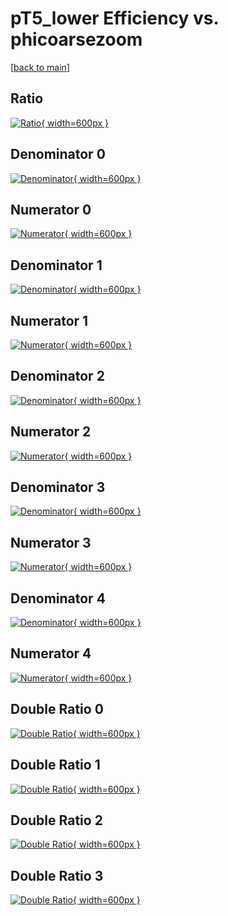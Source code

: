 # pT5_lower Efficiency vs. phicoarsezoom

[[back to main](./)]



## Ratio

[![Ratio](../mtv/var/pT5_lower_loweta_13_0_eff_phicoarsezoom.png){ width=600px }](../mtv/var/pT5_lower_loweta_13_0_eff_phicoarsezoom.pdf)

## Denominator 0

[![Denominator](../mtv/den/pT5_lower_loweta_13_0_eff_phicoarsezoom_den0.png){ width=600px }](../mtv/den/pT5_lower_loweta_13_0_eff_phicoarsezoom_den0.pdf)

## Numerator 0

[![Numerator](../mtv/num/pT5_lower_loweta_13_0_eff_phicoarsezoom_num0.png){ width=600px }](../mtv/num/pT5_lower_loweta_13_0_eff_phicoarsezoom_num0.pdf)

## Denominator 1

[![Denominator](../mtv/den/pT5_lower_loweta_13_0_eff_phicoarsezoom_den1.png){ width=600px }](../mtv/den/pT5_lower_loweta_13_0_eff_phicoarsezoom_den1.pdf)

## Numerator 1

[![Numerator](../mtv/num/pT5_lower_loweta_13_0_eff_phicoarsezoom_num1.png){ width=600px }](../mtv/num/pT5_lower_loweta_13_0_eff_phicoarsezoom_num1.pdf)

## Denominator 2

[![Denominator](../mtv/den/pT5_lower_loweta_13_0_eff_phicoarsezoom_den2.png){ width=600px }](../mtv/den/pT5_lower_loweta_13_0_eff_phicoarsezoom_den2.pdf)

## Numerator 2

[![Numerator](../mtv/num/pT5_lower_loweta_13_0_eff_phicoarsezoom_num2.png){ width=600px }](../mtv/num/pT5_lower_loweta_13_0_eff_phicoarsezoom_num2.pdf)

## Denominator 3

[![Denominator](../mtv/den/pT5_lower_loweta_13_0_eff_phicoarsezoom_den3.png){ width=600px }](../mtv/den/pT5_lower_loweta_13_0_eff_phicoarsezoom_den3.pdf)

## Numerator 3

[![Numerator](../mtv/num/pT5_lower_loweta_13_0_eff_phicoarsezoom_num3.png){ width=600px }](../mtv/num/pT5_lower_loweta_13_0_eff_phicoarsezoom_num3.pdf)

## Denominator 4

[![Denominator](../mtv/den/pT5_lower_loweta_13_0_eff_phicoarsezoom_den4.png){ width=600px }](../mtv/den/pT5_lower_loweta_13_0_eff_phicoarsezoom_den4.pdf)

## Numerator 4

[![Numerator](../mtv/num/pT5_lower_loweta_13_0_eff_phicoarsezoom_num4.png){ width=600px }](../mtv/num/pT5_lower_loweta_13_0_eff_phicoarsezoom_num4.pdf)

## Double Ratio 0

[![Double Ratio](../mtv/ratio/pT5_lower_loweta_13_0_eff_phicoarsezoom_ratio0.png){ width=600px }](../mtv/ratio/pT5_lower_loweta_13_0_eff_phicoarsezoom_ratio0.pdf)

## Double Ratio 1

[![Double Ratio](../mtv/ratio/pT5_lower_loweta_13_0_eff_phicoarsezoom_ratio1.png){ width=600px }](../mtv/ratio/pT5_lower_loweta_13_0_eff_phicoarsezoom_ratio1.pdf)

## Double Ratio 2

[![Double Ratio](../mtv/ratio/pT5_lower_loweta_13_0_eff_phicoarsezoom_ratio2.png){ width=600px }](../mtv/ratio/pT5_lower_loweta_13_0_eff_phicoarsezoom_ratio2.pdf)

## Double Ratio 3

[![Double Ratio](../mtv/ratio/pT5_lower_loweta_13_0_eff_phicoarsezoom_ratio3.png){ width=600px }](../mtv/ratio/pT5_lower_loweta_13_0_eff_phicoarsezoom_ratio3.pdf)

